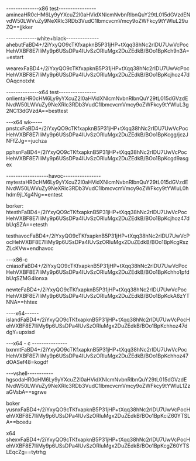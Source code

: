 --------------x86 test----------------
amineaHR0cHM6Ly9yYXcuZ2l0aHVidXNlcmNvbnRlbnQuY29tL015dGVzdENvdW50LWVuZy9NeXRlc3RDb3VudC1lbmcvcmVmcy9oZWFkcy9tYWluL29uZQ==jjkker

-------------white+black--------------
ahebutFaBD4+/2iYxyQO9cTKfxapknB5P31jHP+tXqq38hNc2rIDU7UwVcPocHehVXBF8E7lliMy9p6USsDPa4IUvSzORluMgx2DuZEdkB/BOo1BpKch9n3A==estart

wearexFaBD4+/2iYxyQO9cTKfxapknB5P31jHP+tXqq38hNc2rIDU7UwVcPocHehVXBF8E7lliMy9p6USsDPa4IUvSzORluMgx2DuZEdkB/BOo1BpKcjhoz47dOAqcnotxht

--------------x64 test----------------
onlientaHR0cHM6Ly9yYXcuZ2l0aHVidXNlcmNvbnRlbnQuY29tL015dGVzdENvdW50LWVuZy9NeXRlc3RDb3VudC1lbmcvcmVmcy9oZWFkcy9tYWluL3g2NC13dGVzdA==besttest


---x64 wk-----
pnstcxFaBD4+/2iYxyQO9cTKfxapknB5P31jHP+tXqq38hNc2rIDU7UwVcPocHehVXBF8E7lliMy9p6USsDPa4IUvSzORluMgx2DuZEdkB/BOo1BpKcgg/jczJNFfZJg==juchza

pphsnFaBD4+/2iYxyQO9cTKfxapknB5P31jHP+tXqq38hNc2rIDU7UwVcPocHehVXBF8E7lliMy9p6USsDPa4IUvSzORluMgx2DuZEdkB/BOo1BpKcgd9asgex


------------------havoc----------------
mytestaHR0cHM6Ly9yYXcuZ2l0aHVidXNlcmNvbnRlbnQuY29tL015dGVzdENvdW50LWVuZy9NeXRlc3RDb3VudC1lbmcvcmVmcy9oZWFkcy9tYWluL0hhdm9jLXg4Ng==entest

borker:
htesthFaBD4+/2iYxyQO9cTKfxapknB5P31jHP+tXqq38hNc2rIDU7UwVcPocHehVXBF8E7lliMy9p6USsDPa4IUvSzORluMgx2DuZEdkB/BOo1BpKcjhoz47dbUqSZA==etesth

testhavocFaBD4+/2iYxyQO9cTKfxapknB5P31jHP+tXqq38hNc2rIDU7UwVcPocHehVXBF8E7lliMy9p6USsDPa4IUvSzORluMgx2DuZEdkB/BOo1BpKcgRszZLcKVw=endhavoc

---x86-c
cniasxFaBD4+/2iYxyQO9cTKfxapknB5P31jHP+tXqq38hNc2rIDU7UwVcPocHehVXBF8E7lliMy9p6USsDPa4IUvSzORluMgx2DuZEdkB/BOo1BpKchho1pfdbUqSZMG4lonxa

newteFaBD4+/2iYxyQO9cTKfxapknB5P31jHP+tXqq38hNc2rIDU7UwVcPocHehVXBF8E7lliMy9p6USsDPa4IUvSzORluMgx2DuZEdkB/BOo1BpKckA6zYTNNA==hhtex


----x64------
islandFaBD4+/2iYxyQO9cTKfxapknB5P31jHP+tXqq38hNc2rIDU7UwVcPocHehVXBF8E7lliMy9p6USsDPa4IUvSzORluMgx2DuZEdkB/BOo1BpKchhoz47ddgY=upxisd

---x64 - c ---------------
bxnmtFaBD4+/2iYxyQO9cTKfxapknB5P31jHP+tXqq38hNc2rIDU7UwVcPocHehVXBF8E7lliMy9p6USsDPa4IUvSzORluMgx2DuZEdkB/BOo1BpKchhoz47dOASef48=kogdf



---vshell-----------
hgsodaHR0cHM6Ly9yYXcuZ2l0aHVidXNlcmNvbnRlbnQuY29tL015dGVzdENvdW50LWVuZy9NeXRlc3RDb3VudC1lbmcvcmVmcy9oZWFkcy9tYWluL1ZzaGVsbA==sgrwe

boker
yusnxFaBD4+/2iYxyQO9cTKfxapknB5P31jHP+tXqq38hNc2rIDU7UwVcPocHehVXBF8E7lliMy9p6USsDPa4IUvSzORluMgx2DuZEdkB/BOo1BpKciZ60YTSLA==bcedu


x64
shexvFaBD4+/2iYxyQO9cTKfxapknB5P31jHP+tXqq38hNc2rIDU7UwVcPocHehVXBF8E7lliMy9p6USsDPa4IUvSzORluMgx2DuZEdkB/BOo1BpKcgZ60YTSLEqcZg==tytrhg
